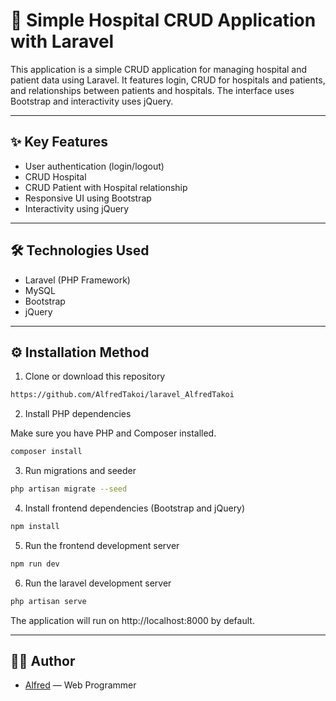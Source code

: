 # 📌 Simple Hospital CRUD Application with Laravel

This application is a simple CRUD application for managing hospital and patient data using Laravel. It features login, CRUD for hospitals and patients, and relationships between patients and hospitals. The interface uses Bootstrap and interactivity uses jQuery.

---

## ✨ Key Features
- User authentication (login/logout)
- CRUD Hospital
- CRUD Patient with Hospital relationship
- Responsive UI using Bootstrap
- Interactivity using jQuery
---

## 🛠️ Technologies Used
- Laravel (PHP Framework)
- MySQL
- Bootstrap
- jQuery
---

## ⚙️ Installation Method
1. Clone or download this repository
```bash
https://github.com/AlfredTakoi/laravel_AlfredTakoi
```

2. Install PHP dependencies

Make sure you have PHP and Composer installed. 
```bash
composer install
```

3. Run migrations and seeder
```bash
php artisan migrate --seed
```

4. Install frontend dependencies (Bootstrap and jQuery)
```bash
npm install
```

5. Run the frontend development server
```bash
npm run dev
```
6. Run the laravel development server
```bash
php artisan serve
```

The application will run on http://localhost:8000 by default.

---
## 🧑‍💻 Author

- [Alfred](https://github.com/AlfredTakoi) — Web Programmer